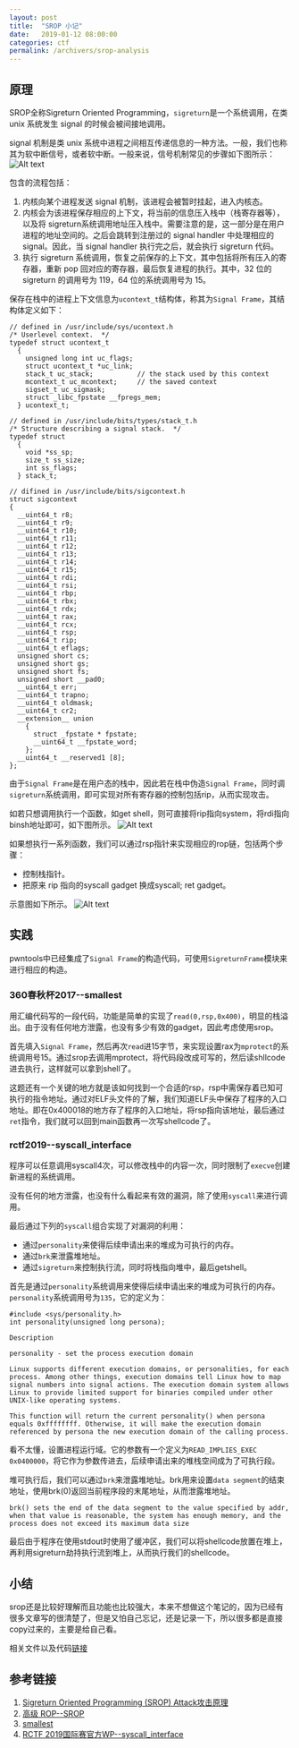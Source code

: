 ```yaml
---
layout: post
title:  "SROP 小记"
date:   2019-01-12 08:00:00
categories: ctf
permalink: /archivers/srop-analysis
---
```


## 原理

SROP全称Sigreturn Oriented Programming，`sigreturn`是一个系统调用，在类 unix 系统发生 signal 的时候会被间接地调用。

signal 机制是类 unix 系统中进程之间相互传递信息的一种方法。一般，我们也称其为软中断信号，或者软中断。一般来说，信号机制常见的步骤如下图所示：
![Alt text](https://raw.githubusercontent.com/ray-cp/ray-cp.github.io/master/_img/2020-01-12-SROP小记/1559457929663.png)

包含的流程包括：

1. 内核向某个进程发送 signal 机制，该进程会被暂时挂起，进入内核态。
2. 内核会为该进程保存相应的上下文，将当前的信息压入栈中（栈寄存器等），以及将 sigreturn系统调用地址压入栈中。需要注意的是，这一部分是在用户进程的地址空间的。之后会跳转到注册过的 signal handler 中处理相应的 signal。因此，当 signal handler 执行完之后，就会执行 sigreturn 代码。
3. 执行 sigreturn 系统调用，恢复之前保存的上下文，其中包括将所有压入的寄存器，重新 pop 回对应的寄存器，最后恢复进程的执行。其中，32 位的 sigreturn 的调用号为 119，64 位的系统调用号为 15。

保存在栈中的进程上下文信息为`ucontext_t`结构体，称其为`Signal Frame`，其结构体定义如下：
```
// defined in /usr/include/sys/ucontext.h
/* Userlevel context.  */
typedef struct ucontext_t
  {
    unsigned long int uc_flags;
    struct ucontext_t *uc_link;
    stack_t uc_stack;           // the stack used by this context
    mcontext_t uc_mcontext;     // the saved context
    sigset_t uc_sigmask;
    struct _libc_fpstate __fpregs_mem;
  } ucontext_t;

// defined in /usr/include/bits/types/stack_t.h
/* Structure describing a signal stack.  */
typedef struct
  {
    void *ss_sp;
    size_t ss_size;
    int ss_flags;
  } stack_t;

// difined in /usr/include/bits/sigcontext.h
struct sigcontext
{
  __uint64_t r8;
  __uint64_t r9;
  __uint64_t r10;
  __uint64_t r11;
  __uint64_t r12;
  __uint64_t r13;
  __uint64_t r14;
  __uint64_t r15;
  __uint64_t rdi;
  __uint64_t rsi;
  __uint64_t rbp;
  __uint64_t rbx;
  __uint64_t rdx;
  __uint64_t rax;
  __uint64_t rcx;
  __uint64_t rsp;
  __uint64_t rip;
  __uint64_t eflags;
  unsigned short cs;
  unsigned short gs;
  unsigned short fs;
  unsigned short __pad0;
  __uint64_t err;
  __uint64_t trapno;
  __uint64_t oldmask;
  __uint64_t cr2;
  __extension__ union
    {
      struct _fpstate * fpstate;
      __uint64_t __fpstate_word;
    };
  __uint64_t __reserved1 [8];
};
```

由于`Signal Frame`是在用户态的栈中，因此若在栈中伪造`Signal Frame`，同时调`sigreturn`系统调用，即可实现对所有寄存器的控制包括rip，从而实现攻击。

如若只想调用执行一个函数，如get shell，则可直接将rip指向system，将rdi指向binsh地址即可，如下图所示。
![Alt text](https://raw.githubusercontent.com/ray-cp/ray-cp.github.io/master/_img/2020-01-12-SROP小记/1559458630073.png)

如果想执行一系列函数，我们可以通过rsp指针来实现相应的rop链，包括两个步骤：

* 控制栈指针。
* 把原来 rip 指向的syscall gadget 换成syscall; ret gadget。

示意图如下所示。
![Alt text](https://raw.githubusercontent.com/ray-cp/ray-cp.github.io/master/_img/2020-01-12-SROP小记/1559458752686.png)

## 实践

pwntools中已经集成了`Signal Frame`的构造代码，可使用`SigreturnFrame`模块来进行相应的构造。

### 360春秋杯2017--smallest

用汇编代码写的一段代码，功能是简单的实现了`read(0,rsp,0x400)`，明显的栈溢出。由于没有任何地方泄露，也没有多少有效的gadget，因此考虑使用srop。

首先填入`Signal Frame`，然后再次`read`进15字节，来实现设置rax为`mprotect`的系统调用号15。通过srop去调用mprotect，将代码段改成可写的，然后读shllcode进去执行，这样就可以拿到shell了。

这题还有一个关键的地方就是该如何找到一个合适的rsp，rsp中需保存着已知可执行的指令地址。通过对ELF头文件的了解，我们知道ELF头中保存了程序的入口地址。即在0x400018的地方存了程序的入口地址，将rsp指向该地址，最后通过`ret`指令，我们就可以回到main函数再一次写shellcode了。

### rctf2019--syscall_interface

程序可以任意调用syscall4次，可以修改栈中的内容一次，同时限制了`execve`创建新进程的系统调用。

没有任何的地方泄露，也没有什么看起来有效的漏洞，除了使用`syscall`来进行调用。

最后通过下列的`syscall`组合实现了对漏洞的利用：

* 通过`personality`来使得后续申请出来的堆成为可执行的内存。
* 通过`brk`来泄露堆地址。
* 通过`sigreturn`来控制执行流，同时将栈指向堆中，最后getshell。

首先是通过`personality`系统调用来使得后续申请出来的堆成为可执行的内存。`personality`系统调用号为`135`，它的定义为：
```
#include <sys/personality.h>
int personality(unsigned long persona);

Description

personality - set the process execution domain

Linux supports different execution domains, or personalities, for each process. Among other things, execution domains tell Linux how to map signal numbers into signal actions. The execution domain system allows Linux to provide limited support for binaries compiled under other UNIX-like operating systems.

This function will return the current personality() when persona equals 0xffffffff. Otherwise, it will make the execution domain referenced by persona the new execution domain of the calling process.
```
看不太懂，设置进程运行域。它的参数有一个定义为`READ_IMPLIES_EXEC 0x0400000`，将它作为参数传进去，后续申请出来的堆栈空间成为了可执行段。

堆可执行后，我们可以通过`brk`来泄露堆地址。brk用来设置`data segment`的结束地址，使用brk(0)返回当前程序段的末尾地址，从而泄露堆地址。

```
brk() sets the end of the data segment to the value specified by addr, when that value is reasonable, the system has enough memory, and the process does not exceed its maximum data size 
```

最后由于程序在使用stdout时使用了缓冲区，我们可以将shellcode放置在堆上，再利用sigreturn劫持执行流到堆上，从而执行我们的shellcode。

## 小结

srop还是比较好理解而且功能也比较强大，本来不想做这个笔记的，因为已经有很多文章写的很清楚了，但是又怕自己忘记，还是记录一下，所以很多都是直接copy过来的，主要是给自己看。

相关文件以及代码[链接](https://github.com/ray-cp/pwn_category/tree/master/stack/SROP)

## 参考链接

1. [Sigreturn Oriented Programming (SROP) Attack攻击原理](https://www.freebuf.com/articles/network/87447.html)
2. [高级 ROP--SROP](https://ctf-wiki.github.io/ctf-wiki/pwn/linux/stackoverflow/advanced-rop/#srop)
3. [smallest](https://ray-cp.github.io/archivers/360春秋杯-pwn-writeup#smallest)
4. [RCTF 2019国际赛官方WP--syscall_interface](https://www.xctf.org.cn/library/details/6cf4733304d816ebb21ff2e4c810ee90ccb7f97f/#syscall_interface)





